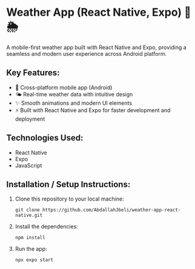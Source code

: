 # Weather App (React Native, Expo) 📱🌦️

A mobile-first weather app built with React Native and Expo, providing a seamless and modern user experience across Android platform.

## Key Features:
- 📲 Cross-platform mobile app (Android)
- 🌤️ Real-time weather data with intuitive design
- ✨ Smooth animations and modern UI elements
- ⚡ Built with React Native and Expo for faster development and deployment

## Technologies Used:
- React Native
- Expo
- JavaScript

## Installation / Setup Instructions:
1. Clone this repository to your local machine:
    ```
    git clone https://github.com/AbdallahJbeli/weather-app-react-native.git
    ```
2. Install the dependencies:
    ```
    npm install
    ```
3. Run the app:
    ```
    npx expo start
    ```
